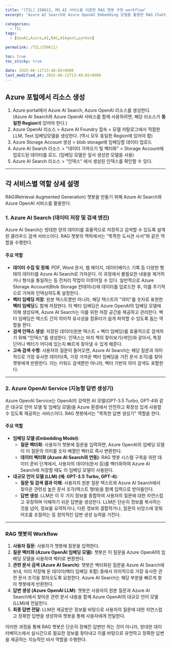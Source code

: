 ```yaml
---
title: "[TIL] 250611, MS AI 서비스를 이용한 RAG 챗봇 구현 workflow"
excerpt: "Azure AI Search와 Azure OpenAI Embedding 모델을 활용한 RAG Chatbot"

categories:
  - TIL
tags:
  - [GenAI,Azure,AI,RAG,AIAgent,python]

permalink: /TIL/250611/

toc: true
toc_sticky: true

date: 2025-06-11T13:48:02+0900
last_modified_at: 2025-06-11T13:48:02+0900
---
```


## Azure 포털에서 리소스 생성
1. Azure portal에서 Azure AI Search, Azure OpenAI 리소스를 생성한다.
(Azure AI Search와 Azure OpenAI 서비스를 함께 사용하려면, 해당 리소스가 **동일한 Region**에 있어야 한다.)
2. Azure OpenAI 리소스 > Azure AI Foundry 접속 > 모델 카탈로그에서 적절한 LLM, Text 임베딩모델을 생성한다. (역시 모두 동일한 Region에 있어야 함)
3. Azure Storage Account 생성 > blob storage에 임베딩할 데이터 업로드 
4. Azure AI Search 리소스 > "데이터 가져오기 및 벡터화" > Storage Account에 업로드된 데이터를 로드. (임베딩 모델은 앞서 생성한 모델을 사용)
5. Azure AI Search 리소스 > "인덱스" 에서 생성된 인덱스를 확인할 수 있다.


---

## 각 서비스별 역할 상세 설명
RAG(Retrieval Augmented Generation) 챗봇을 만들기 위해 Azure AI Search와 Azure OpenAI 서비스를 활용한다.



### 1. Azure AI Search (데이터 저장 및 검색 엔진)

Azure AI Search는 방대한 양의 데이터를 효율적으로 저장하고 검색할 수 있도록 설계된 클라우드 검색 서비스이다. RAG 챗봇의 맥락에서는 "똑똑한 도서관 사서"와 같은 역할을 수행한다.

#### 주요 역할
* **데이터 수집 및 정제**: PDF, Word 문서, 웹 페이지, 데이터베이스 기록 등 다양한 형태의 데이터를 Azure AI Search로 가져온다. 이 과정에서 불필요한 내용을 제거하거나 형식을 통일하는 등 전처리 작업이 이루어질 수 있다. 일반적으로 Azure Storage Account(Blob Storage 컨테이너)에 데이터를 업로드한 후, 이를 주기적으로 가져와 인덱싱하도록 설정한다.
* **벡터 임베딩 저장**: 원본 텍스트뿐만 아니라, 해당 텍스트의 "의미"를 숫자로 표현한 **벡터 임베딩**도 함께 저장한다. 이 벡터 임베딩은 Azure OpenAI의 임베딩 모델에 의해 생성되며, Azure AI Search는 이를 위한 저장 공간을 제공하고 관리한다. 벡터 임베딩은 텍스트 간의 의미적 유사성을 컴퓨터가 쉽게 파악할 수 있도록 돕는 역할을 한다.
* **검색 인덱스 생성**: 저장된 데이터(원본 텍스트 + 벡터 임베딩)를 효율적으로 검색하기 위해 "인덱스"를 생성한다. 인덱스는 마치 책의 찾아보기(색인)와 같아서, 특정 단어나 벡터가 어디에 있는지 빠르게 찾아낼 수 있게 해준다.
* **고속 검색 수행**: 사용자의 질문이 들어오면, Azure AI Search는 해당 질문과 의미적으로 가장 유사한 데이터(즉, 가장 가까운 벡터 임베딩을 가진 문서 조각)를 찾아 챗봇에게 반환한다. 이는 키워드 검색뿐만 아니라, 벡터 기반의 의미 검색도 포함한다.

---
### 2. Azure OpenAI Service (지능형 답변 생성기)

Azure OpenAI Service는 OpenAI의 강력한 AI 모델(GPT-3.5 Turbo, GPT-4와 같은 대규모 언어 모델 및 임베딩 모델)을 Azure 환경에서 안전하고 확장성 있게 사용할 수 있도록 제공하는 서비스이다. RAG 챗봇에서는 "똑똑한 답변 생성기" 역할을 한다.

#### 주요 역할
* **임베딩 모델 (Embedding Model)**:
    * **질문 벡터화**: 사용자가 챗봇에 질문을 입력하면, Azure OpenAI의 임베딩 모델이 이 질문의 의미를 숫자 배열인 벡터로 즉시 변환한다.
    * **데이터 벡터화 (Azure AI Search와 연동)**: RAG 챗봇 시스템 구축을 위한 데이터 준비 단계에서, 사용자의 데이터(문서 등)를 벡터화하여 Azure AI Search에 저장할 때도 이 임베딩 모델이 사용된다.
* **대규모 언어 모델 (LLM) (예: GPT-3.5 Turbo, GPT-4)**:
    * **질문 및 검색 결과 이해**: 사용자의 원본 질문 텍스트와 Azure AI Search에서 찾아온 관련성 높은 문서 조각(텍스트 형태)을 함께 입력으로 받아들인다.
    * **답변 생성**: LLM은 이 두 가지 정보를 종합하여 사용자의 질문에 대한 자연스럽고 유창하며 이해하기 쉬운 답변을 생성한다. LLM은 단순히 정보를 복사하는 것을 넘어, 정보를 요약하거나, 다른 정보와 결합하거나, 질문의 뉘앙스에 맞춰 어조를 조절하는 등 창의적인 답변 생성 능력을 가진다.

---
### RAG 챗봇의 Workflow

1.  **사용자 질문**: 사용자가 챗봇에 질문을 입력한다.
2.  **질문 벡터화 (Azure OpenAI 임베딩 모델)**: 챗봇은 이 질문을 Azure OpenAI의 임베딩 모델을 사용하여 벡터로 변환한다.
3.  **관련 문서 검색 (Azure AI Search)**: 챗봇은 벡터화된 질문을 Azure AI Search에 보내, 미리 저장해 둔 데이터(벡터 임베딩 포함) 중에서 의미적으로 가장 유사한 관련 문서 조각을 찾아오도록 요청한다. Azure AI Search는 해당 부분을 빠르게 찾아 챗봇에게 반환한다.
4.  **답변 생성 (Azure OpenAI LLM)**: 챗봇은 사용자의 원본 질문과 Azure AI Search에서 찾아온 관련 문서 내용을 함께 Azure OpenAI의 대규모 언어 모델(LLM)에 전달한다.
5.  **최종 답변 전달**: LLM은 제공받은 정보를 바탕으로 사용자의 질문에 대한 자연스럽고 정확한 답변을 생성하여 챗봇을 통해 사용자에게 전달한다.

이러한 과정을 통해 RAG 챗봇은 단순히 정해진 답변만 하는 것이 아니라, 방대한 데이터베이스에서 실시간으로 필요한 정보를 찾아내고 이를 바탕으로 유연하고 정확한 답변을 제공하는 지능적인 비서 역할을 수행한다.


